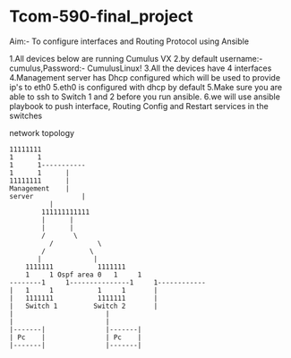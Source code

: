 # Tcom-590-final_project
Aim:- To configure interfaces and Routing Protocol using Ansible

1.All devices below are running Cumulus VX
2.by default username:- cumulus,Password:- CumulusLinux!
3.All the devices have 4 interfaces 
4.Management server has Dhcp configured which will be used to provide ip's to eth0
5.eth0 is configured with dhcp by default
5.Make sure you are able to ssh to Switch 1 and 2 before you run ansible.
6.we will use ansible playbook to push interface, Routing Config and Restart services in the switches 


network topology

	11111111
	1      1
	1      1-----------
	1      1	  |
	11111111	  |
	Management	  |
	server      	  |
			  |
			111111111111
			|	   |
			|	   |
			/	    \
		      /		      \
		    /			\
		   |			 |
		1111111		      1111111
		1     1	Ospf area 0   1     1
	--------1     1---------------1	    1------------
	|	1     1		      1	    1		|
	|	1111111		      1111111		|
	|	Switch 1	     Switch 2		|
	|						|
	|						|
	|-------|				|-------|
	| Pc    |				| Pc    |
	|-------| 				|-------|

